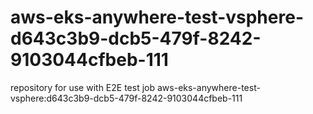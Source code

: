 # aws-eks-anywhere-test-vsphere-d643c3b9-dcb5-479f-8242-9103044cfbeb-111
repository for use with E2E test job aws-eks-anywhere-test-vsphere:d643c3b9-dcb5-479f-8242-9103044cfbeb-111
